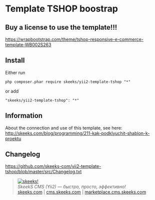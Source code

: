 Template TSHOP boostrap
===================================

Buy a license to use the template!!!
-------------------
https://wrapbootstrap.com/theme/tshop-responsive-e-commerce-template-WB002S263

Install
------------
Either run

```
php composer.phar require skeeks/yii2-template-tshop "*"
```

or add

```
"skeeks/yii2-template-tshop": "*"
```

Information
-------------------

About the connection and use of this template, see here:
http://skeeks.com/blog/programming/211-kak-podklyuchit-shablon-k-proektu


Changelog
------------------
https://github.com/skeeks-com/yii2-template-tshop/blob/master/src/Changelog.txt


> [![skeeks!](https://gravatar.com/userimage/74431132/13d04d83218593564422770b616e5622.jpg)](http://skeeks.com)  
<i>SkeekS CMS (Yii2) — быстро, просто, эффективно!</i>  
[skeeks.com](http://skeeks.com) | [cms.skeeks.com](http://cms.skeeks.com) | [marketplace.cms.skeeks.com](http://marketplace.cms.skeeks.com)


